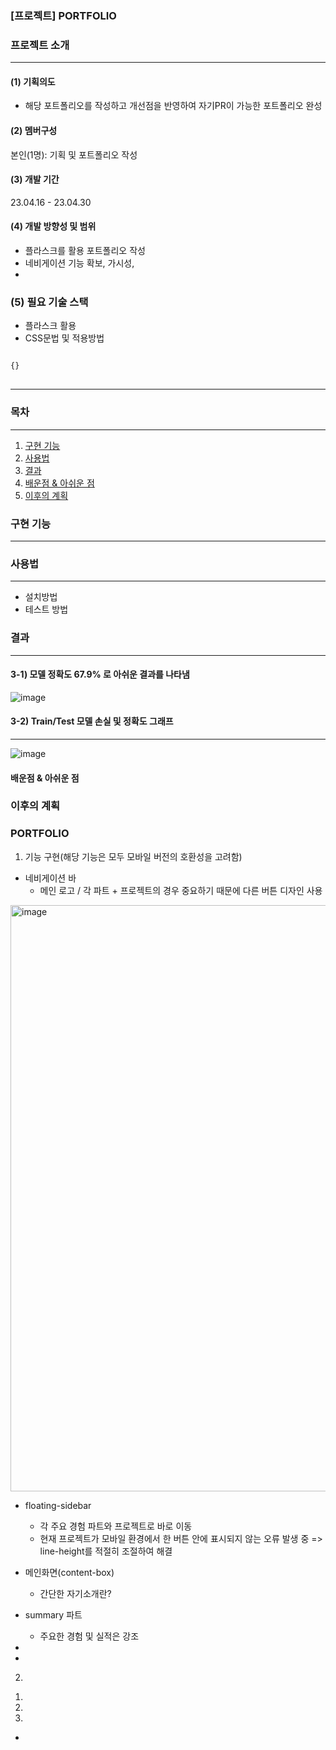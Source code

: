 ### [프로젝트] PORTFOLIO

### 프로젝트 소개
---

#### (1) 기획의도
* 해당 포트폴리오를 작성하고 개선점을 반영하여 자기PR이 가능한 포트폴리오 완성 

#### (2) 멤버구성
본인(1명): 기획 및 포트폴리오 작성 

#### (3) 개발 기간
23.04.16 - 23.04.30

#### (4) 개발 방향성 및 범위
* 플라스크를 활용 포트폴리오 작성
* 네비게이션 기능 확보, 가시성, 
* 


### (5) 필요 기술 스택
* 플라스크 활용
* CSS문법 및 적용방법
<pre>
<code>
{<link href="{{ url_for('static', filename='css/screen.css') }}" rel="stylesheet" />}
</code>
</pre>
---


### 목차
---
1. [구현 기능](#구현-기능)
2. [사용법](#사용법)
3. [결과](#결과)
4. [배운점 & 아쉬운 점](#배운점-&-아쉬운-점)
5. [이후의 계획](#이후의-계획)


### 구현 기능
---

### 사용법
---
* 설치방법
* 테스트 방법

### 결과
---
#### 3-1) 모델 정확도 67.9% 로 아쉬운 결과를 나타냄

![image](https://user-images.githubusercontent.com/122415320/235335209-b12f9abe-8fc1-45cb-8ba2-e818aefc01c5.png)

#### 3-2) Train/Test 모델 손실 및 정확도 그래프
---
![image](https://user-images.githubusercontent.com/122415320/235335200-0b291aec-0bc4-418b-acf3-0d2668fd2c7a.png)



#### 배운점 & 아쉬운 점


### 이후의 계획

### PORTFOLIO
1. 기능 구현(해당 기능은 모두 모바일 버전의 호환성을 고려함)
  * 네비게이션 바
    - 메인 로고 / 각 파트 + 프로젝트의 경우 중요하기 때문에 다른 버튼 디자인 사용
  <img width="938" alt="image" src="https://user-images.githubusercontent.com/99776305/235338129-ea3cce53-3fd8-419b-a82d-079c1555786a.png">

  * floating-sidebar
    - 각 주요 경험 파트와 프로젝트로 바로 이동
    - 현재 프로젝트가 모바일 환경에서 한 버튼 안에 표시되지 않는 오류 발생 중
      => line-height를 적절히 조절하여 해결
      
  * 메인화면(content-box)
    - 간단한 자기소개란?
    
  * summary 파트
    - 주요한 경험 및 실적은 강조 
  
  * 
    
  * 
2.  
 1) 
 2) 
 3) 
 
- 
